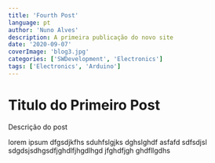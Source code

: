 ```yaml
---
title: 'Fourth Post'
language: pt
author: 'Nuno Alves'
description: A primeira publicação do novo site
date: '2020-09-07'
coverImage: 'blog3.jpg'
categories: ['SWDevelopment', 'Electronics']
tags: ['Electronics', 'Arduino']
---
```


# Titulo do Primeiro Post

Descrição do post

lorem ipsum dfgsdjkfhs sduhfslgjks dghslghdf asfafd sdfsdjsl sdgdsjsdhgsdfjghdlfjhgdlhgd jfghdfjgh ghdfllgdhs
